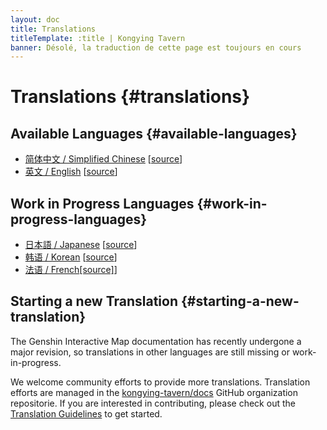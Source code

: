 ```yaml
---
layout: doc
title: Translations
titleTemplate: :title | Kongying Tavern
banner: Désolé, la traduction de cette page est toujours en cours
---
```


# Translations {#translations}

## Available Languages {#available-languages}

- [简体中文 / Simplified Chinese](../index.md) [[source](https://github.com/kongying-tavern/docs/tree/next/src/)]
- [英文 / English](./index.md) [[source](https://github.com/kongying-tavern/docs/tree/next/src/en)]

## Work in Progress Languages {#work-in-progress-languages}

- [日本語 / Japanese](../ja/index.md) [[source](https://github.com/kongying-tavern/docs/tree/next/src/ja)]
- [韩语 / Korean](../ko/index.md) [[source](https://github.com/kongying-tavern/docs/tree/next/src/kr)]
- [法语 / French](../fr/index.md)[[source]](https://github.com/kongying-tavern/docs/tree/next/src/fr)]

## Starting a new Translation {#starting-a-new-translation}

The Genshin Interactive Map documentation has recently undergone a major revision, so translations in other languages are still missing or work-in-progress.

We welcome community efforts to provide more translations. Translation efforts are managed in the [kongying-tavern/docs](https://github.com/kongying-tavern/docs) GitHub organization repositorie. If you are interested in contributing, please check out the [Translation Guidelines](https://github.com/kongying-tavern/docs/blob/next/.github/translation-guide.md) to get started.
